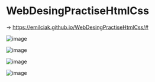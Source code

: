 # WebDesingPractiseHtmlCss

-> https://emilciak.github.io/WebDesingPractiseHtmlCss/#

![image](https://user-images.githubusercontent.com/123416845/229575836-7b4d7b51-b716-4904-9bc3-05fb826f9772.png)

![image](https://user-images.githubusercontent.com/123416845/229575876-c413047a-79b3-482b-a0fa-86730532fd7d.png)

![image](https://user-images.githubusercontent.com/123416845/229575932-9e020615-10bb-40fd-b8e8-900f1814a3af.png)

![image](https://user-images.githubusercontent.com/123416845/229575985-ac9247fd-be5c-4e70-bba3-4d13b63600b6.png)
